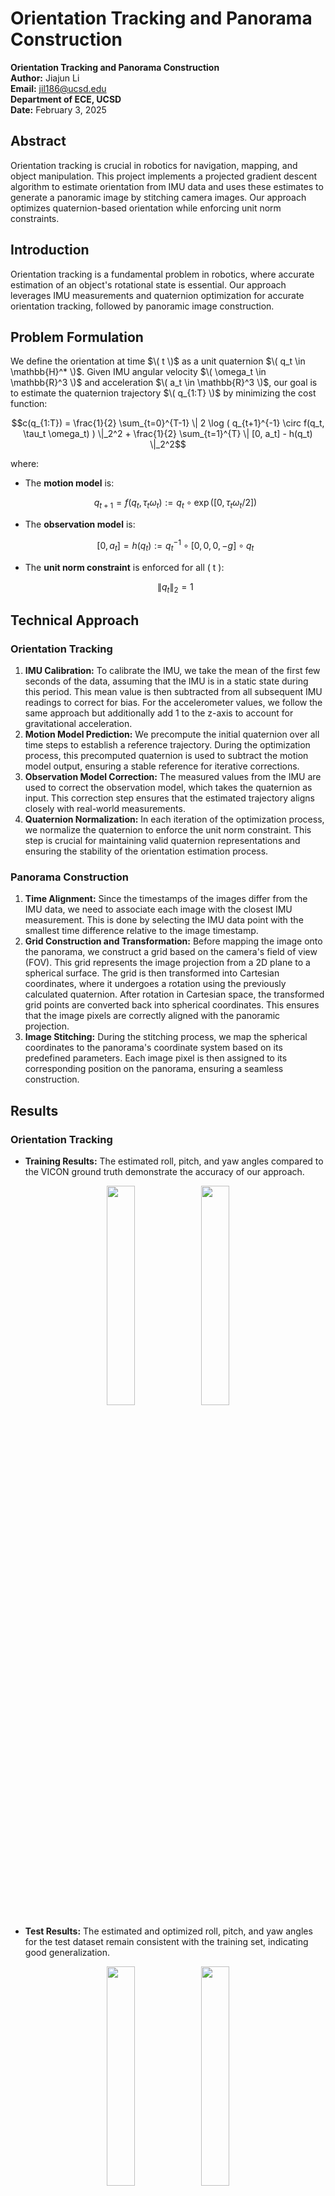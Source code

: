 
# Orientation Tracking and Panorama Construction

**Orientation Tracking and Panorama Construction**  
**Author:** Jiajun Li  
**Email:** [jil186@ucsd.edu](mailto:jil186@ucsd.edu)  
**Department of ECE, UCSD**  
**Date:** February 3, 2025

## Abstract

Orientation tracking is crucial in robotics for navigation, mapping, and object manipulation. This project implements a projected gradient descent algorithm to estimate orientation from IMU data and uses these estimates to generate a panoramic image by stitching camera images. Our approach optimizes quaternion-based orientation while enforcing unit norm constraints.

## Introduction

Orientation tracking is a fundamental problem in robotics, where accurate estimation of an object's rotational state is essential. Our approach leverages IMU measurements and quaternion optimization for accurate orientation tracking, followed by panoramic image construction.

## Problem Formulation

We define the orientation at time $\( t \)$ as a unit quaternion $\( q_t \in \mathbb{H}^* \)$. Given IMU angular velocity $\( \omega_t \in \mathbb{R}^3 \)$ and acceleration $\( a_t \in \mathbb{R}^3 \)$, our goal is to estimate the quaternion trajectory $\( q_{1:T} \)$ by minimizing the cost function:

```math
c(q_{1:T}) = \frac{1}{2} \sum_{t=0}^{T-1} \| 2 \log ( q_{t+1}^{-1} \circ f(q_t, \tau_t \omega_t) ) \|_2^2 + \frac{1}{2} \sum_{t=1}^{T} \| [0, a_t] - h(q_t) \|_2^2
```

where:

- The **motion model** is:
  ```math
  q_{t+1} = f(q_t, \tau_t \omega_t) := q_t \circ \exp([0, \tau_t \omega_t / 2])
  ```
- The **observation model** is:
  ```math
  [0, a_t] = h(q_t) := q_t^{-1} \circ [0, 0, 0, -g] \circ q_t
  ```
- The **unit norm constraint** is enforced for all \( t \):
  ```math
  \|q_t\|_2 = 1
  ```

## Technical Approach

### Orientation Tracking

1. **IMU Calibration:** To calibrate the IMU, we take the mean of the first few seconds of the data, assuming that the IMU is in a static state during this period. This mean value is then subtracted from all subsequent IMU readings to correct for bias. For the accelerometer values, we follow the same approach but additionally add 1 to the z-axis to account for gravitational acceleration.
2. **Motion Model Prediction:** We precompute the initial quaternion over all time steps to establish a reference trajectory. During the optimization process, this precomputed quaternion is used to subtract the motion model output, ensuring a stable reference for iterative corrections.
3. **Observation Model Correction:** The measured values from the IMU are used to correct the observation model, which takes the quaternion as input. This correction step ensures that the estimated trajectory aligns closely with real-world measurements.
4. **Quaternion Normalization:** In each iteration of the optimization process, we normalize the quaternion to enforce the unit norm constraint. This step is crucial for maintaining valid quaternion representations and ensuring the stability of the orientation estimation process.

### Panorama Construction

1. **Time Alignment:** Since the timestamps of the images differ from the IMU data, we need to associate each image with the closest IMU measurement. This is done by selecting the IMU data point with the smallest time difference relative to the image timestamp.
2. **Grid Construction and Transformation:** Before mapping the image onto the panorama, we construct a grid based on the camera's field of view (FOV). This grid represents the image projection from a 2D plane to a spherical surface. The grid is then transformed into Cartesian coordinates, where it undergoes a rotation using the previously calculated quaternion. After rotation in Cartesian space, the transformed grid points are converted back into spherical coordinates. This ensures that the image pixels are correctly aligned with the panoramic projection.
3. **Image Stitching:** During the stitching process, we map the spherical coordinates to the panorama's coordinate system based on its predefined parameters. Each image pixel is then assigned to its corresponding position on the panorama, ensuring a seamless construction.

## Results

### Orientation Tracking

- **Training Results:** The estimated roll, pitch, and yaw angles compared to the VICON ground truth demonstrate the accuracy of our approach.
<p align="center">
<img src="./fig/Measure_vs_Optm_vs_Truth_Euler_1.png" width=30% height=30%><img src="./fig/Measure_vs_Optm_vs_Truth_Euler_8.png" width=30% height=30%>
</p>

- **Test Results:** The estimated and optimized roll, pitch, and yaw angles for the test dataset remain consistent with the training set, indicating good generalization.
<p align="center">
<img src="./fig/Measure_vs_Optm_Euler_10.png" width=30% height=30%><img src="./fig/Measure_vs_Optm_Euler_11.png" width=30% height=30%>
</p>


### Panorama Construction

- **Generated Panorama:** The constructed panoramic images illustrate the effectiveness of our approach in correctly stitching the camera frames based on the estimated orientations.
<p align="center">
<img src="./fig/Panorama_1.png" width=30% height=30%><img src="./fig/Panorama_8.png" width=30% height=30%>
</p>
<p align="center">
<img src="./fig/Panorama_10.png" width=30% height=30%><img src="./fig/Panorama_11.png" width=30% height=30%>
</p>

- **Discussion:** The orientation tracking results show that our projected gradient descent optimization effectively minimizes errors between estimated and ground truth angles. The panoramic image generated from the test set appears chaotic because the camera movement involved both rotation and translation within the world frame. However, our panorama construction method only accounts for rotational motion. As a result, the misalignment caused by the unaccounted translation leads to a distorted and disordered final panorama.

## Further Work

- Improve the panorama construction by accounting for camera translation in addition to rotation.
- Refine the quaternion estimation process to reduce distortions in the final panorama.
- Implement a more robust image stitching algorithm to handle misalignments better.
- Test the approach on additional datasets to evaluate generalization performance.
- Optimize computational efficiency for real-time orientation tracking and panorama generation.

## Conclusion

The project successfully implemented an orientation tracking system using projected gradient descent optimization, which effectively estimated roll, pitch, and yaw angles. The results showed a close match with the ground truth data, indicating the accuracy of the approach. The panoramic image construction demonstrated the feasibility of aligning images based on estimated orientations, although some distortions were observed due to limitations in handling translation effects. Future improvements should focus on refining quaternion estimation, incorporating translation effects into the panorama generation process, and optimizing computational efficiency for real-time applications.

## References

1. Nikolay Atanasov, "Lecture 5: Factor Graph SLAM," ECE276A: Sensing \& Estimation in Robotics, UCSD, 2025. [8-11].

